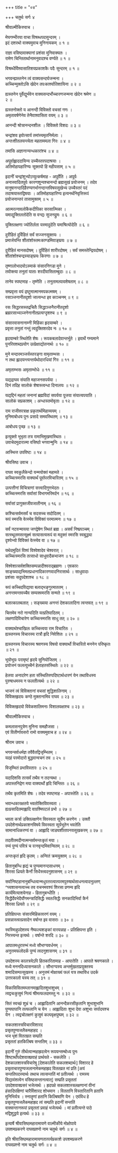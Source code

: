 +++
title = "०४"

+++
चतुर्थः सर्गः ४  
  
श्रीवाल्मीकिरुवाच ।  
  
मेघगम्भीरया वाचा विश्रब्धपदसुन्दरम् ।  
इदं दशरथो वाक्यमुवाच मुनिनायकम् ॥ १ ॥  
  
राज्ञा वसिष्ठवाक्यानां प्रशंसा मुनिवाक्यतः ।  
रामेण चिन्तितार्थानामनुवादश्च वर्ण्यते ॥ १ ॥  
  
विश्रब्धैर्विश्वासातिशयप्रकाशकैः पदैः सुन्दरम् ॥ १ ॥  
  
भगवन्ह्यस्तनेन त्वं वाक्यसन्दर्घजन्मना ।  
कच्चिन्मुक्तोऽसि खेदेन तपःकार्श्यातिशायिना ॥ २ ॥  
  
ह्यस्तनेन पूर्वेद्युर्भवेन वाक्यसन्दर्भोच्चारणजन्मना खेदेन श्रमेण ॥   
२ ॥  
  
ह्यस्तनोक्तो य आनन्दी विविक्तो वचसां गणः ।  
अमृतावर्षणेनेव तेनैवाश्वासिता वयम् ॥ ३ ॥  
  
आनन्दी श्रोत्रानन्दनशीलः । विविक्तो विशदः ॥ ३ ॥  
  
चन्द्रांशव इवोत्सार्य तमांस्यमृतनिर्मलाः ।  
अन्तःशीतलयन्त्येता महताममला गिरः ॥ ४ ॥  
  
तमांसि अज्ञानान्यन्धकारांश्च ॥ ४ ॥  
  
अपूर्वाह्लाददायिन्य उच्चैस्तरपदाश्रयाः ।  
अतिमोहापहारिण्यः सूक्तयो हि महीयसाम् ॥ ५ ॥  
  
इदानीं चन्द्रांशुभ्योऽप्युत्कर्षमाह - अपूर्वेति । अपूर्वः   
अनास्वादितपूर्वः कारणशून्यश्चानन्दो ब्रह्मसुखं प्रयोजनम् । तदेव   
मानुषानन्दादिहैरण्यगर्भानन्दान्तविषयसुखेभ्य उच्चैस्तरं पदं   
तदाश्रयास्तद्विषयाः । अतिमोहापहारिण्य इत्यनर्थनिवृत्तिरूपं   
प्रयोजनान्तरं तासामुक्तम् ॥ ५ ॥  
  
आत्मरत्नावलोकैकदीपिका सरसात्मिका ।  
यमाद्युक्तिलतोदेति स वन्द्यः सुजनद्रुमः ॥ ६ ॥  
  
युक्तिलक्षणा ज्योतिर्लता यस्मादुदेति यमाश्रित्योदेति ॥ ६ ॥  
  
दुरीहितं दुर्विहितं सर्वं सज्जनसूक्तयः ।  
प्रमार्जयन्ति शीतांशोस्तमःकाण्डमिवाङ्घ्रयः ॥ ७ ॥  
  
दुरीहितं मानसदोषम् । दुर्विहितं शारीरदोषम् । सर्वं समस्तेन्द्रियदोषम् ।   
शीतांशोश्चन्द्रस्याङ्घ्रयः किरणाः ॥ ७ ॥  
  
तृष्णालोभादयोऽस्माकं संसारनिगडा मुने ।  
तवोक्त्या तनुतां याताः शरदीवासिताम्बुदाः ॥ ८ ॥  
  
तानेव स्पष्टमाह - तृष्णेति । तनुतामल्पावशेषताम् ॥ ८ ॥  
  
सम्प्रवृत्ता वयं द्रष्टुमात्मानमपकल्मषम् ।  
रसाञ्जनानीतदृशो जात्यन्धा इव काञ्चनम् ॥ ९ ॥  
  
रसः सिद्धरसस्तद्रचितैः सिद्धाञ्जनैरानीतदृशो   
ब्रह्मरसाभ्यञ्जनेनानीतप्रत्यग्दृशश्च ॥ ९ ॥  
  
संसारवासनानाम्नी मिहिका हृदयाम्बरे ।  
प्रवृत्ता तनुतां गन्तुं त्वदुक्तिशरदेव नः ॥ १० ॥  
  
हृदयाम्बरे स्थितेति शेषः । रूपकबलादेवान्तर्भूते । इवार्थे गम्यमाने   
पुनरिवशब्दप्रयोग उत्प्रेक्षाद्योतनार्थः ॥ १० ॥  
  
मुने मन्दारमञ्जर्यस्तरङ्गा वामृताम्भसः ।  
न तथा ह्लादयन्त्यन्तर्यथोदारधियां गिरः ॥ ११ ॥  
  
अमृताम्भसः अमृताम्भोधेः ॥ ११ ॥  
  
यद्यद्राघव संयाति महाजनसपर्यया ।  
दिनं तदिह सालोकं शेषास्त्वन्धा दिनालयः ॥ १२ ॥  
  
यद्यद्दिनं महतां जनानां ब्रह्मविदां सपर्यया पूजया संयात्यपयाति ।   
सालोकं सप्रकाशम् । अन्धास्तमोवृताः ॥ १२ ॥  
  
राम राजीवपत्राक्ष प्रकृतार्थमिहाव्ययम् ।  
मुनिमाबोधय पुनः प्रसादे समवस्थितम् ॥ १३ ॥  
  
आबोधय पृच्छ ॥ १३ ॥  
  
इत्युक्तो भूभृता तत्र रामाभिमुखमास्थितः ।  
उवाचेदमुदारात्मा वसिष्ठो भगवान्मुनिः ॥ १४ ॥  
  
आस्थित्त उपविष्टः ॥ १४ ॥  
  
श्रीवसिष्ठ उवाच ।  
  
राघव स्वकुलैकेन्दो यन्मयोक्तं महामते ।  
कच्चित्स्मरसि वाक्यार्थं पूर्वापरविचारितम् ॥ १५ ॥  
  
उत्पत्तीनां विचित्राणां सत्त्वादिगुणभेदतः ।  
कच्चित्स्मरसि सर्वासां विभागमरिमर्दन ॥ १६ ॥  
  
सर्वासां प्रागुक्तजीवजातीनाम् ॥ १६ ॥  
  
कश्चित्सर्वमसर्वं च सदसच्च सदोदितम् ।  
रूपं स्मरसि वेत्स्येव विविक्तं परमात्मनः ॥ १७ ॥  
  
सर्वं नटवन्मायया जगद्वेषेण स्थितं ब्रह्म । असर्वं निष्प्रपञ्चम् ।   
सत्स्थूलमसत्सूक्ष्मं सत्यासत्यरूपं वा मदुक्तं स्मरसि स्वबुद्ध्या   
दृश्येभ्यो विविक्तं वेत्स्येव वा ॥ १७ ॥  
  
यथेदमुदितं विश्वं विश्वेशादेव चेश्वरात् ।  
कच्चित्स्मरसि तत्साधो साधुवादैकभाजन ॥ १८ ॥  
  
विश्वेशात्सर्वशक्तिसम्पन्नादीश्वराद्ब्रह्मणः । एवकारः   
साङ्ख्याद्यभिमतप्रधानादिकारणवादनिरासार्थः । साधुवादाः   
प्रशंसाः सदुपदेशाश्च ॥ १८ ॥  
  
रूपं कच्चिदविद्याया बलाद्भङ्गुरमाततम् ।  
अनन्तमन्तवच्चैव सम्यक्स्मरसि सन्मते ॥ १९ ॥  
  
बलात्कालबलात् । सङ्ख्यया अनन्तं देशकालादिना त्वन्तवत् ॥ १९ ॥  
  
चित्तमेव नरो नान्यदिति यत्प्रतिपादितम् ।  
लक्षणादिविचारेण कच्चित्स्मरसि साधु तत् ॥ २० ॥  
  
वाक्यार्थश्चाखिलः कच्चित्त्वया राम विचारितः ।  
ह्यस्तनस्य विचारस्य रात्रौ हृदि निवेशितः ॥ २१ ॥  
  
ह्यस्तनस्य विचारस्य श्रवणस्य विषयो वाक्यार्थो विचारितो मननेन परिष्कृतः   
॥ २१ ॥  
  
भूयोभूयः परामृष्टं हृदये सुनियोजितम् ।  
प्रयोजनं फलत्युच्चैर्न हेलाहतसंस्थितेः ॥ २२ ॥  
  
हेलया अनादरेण हता संस्थितिरुपदिष्टार्थधारणं येन तथाविधस्य   
पुरुषाधमस्य न फलतीत्यर्थः ॥ २२ ॥  
  
भाजनं त्वं विविक्तानां वचसां शुद्धिशालिनाम् ।  
विविक्तहृदयः कण्ठे मुक्तानामिव राघव ॥ २३ ॥  
  
विविक्तहृदयो विवेकशालिमनाः विशालवक्षाश्च ॥ २३ ॥  
  
श्रीवाल्मीकिरुवाच ।  
  
कमलासनपुत्रेण मुनिना समहौजसा ।  
एवं वितीर्णावसरो रामो वाक्यमुवाच ह ॥ २४ ॥  
  
श्रीराम उवाच ।  
  
भगवन्सर्वधर्मज्ञ तवैवैतद्विजृम्भितम् ।  
यदहं परमोदारो बुद्धवान्वचनं तव ॥ २५ ॥  
  
विजृम्भितं प्रभाविस्तारः ॥ २५ ॥  
  
यदादिशसि तत्सर्वं तथैव न तदन्यथा ।  
अपास्तनिद्रेण मया वाक्यार्थो हृदि चिन्तितः ॥ २६ ॥  
  
तथैव कृतमिति शेषः । तदेव स्पष्टमाह - अपास्तेति ॥ २६ ॥  
  
भवान्धकारक्षतये भवतोक्तिविवस्वता ।  
ह्यःप्रसादितमाह्लादि वाग्रश्मिपटलं प्रभो ॥ २७ ॥  
  
भवता कर्त्रा उक्तिलक्षणेन विवस्वता सूर्येण करणेन । उक्तौ   
उपदेशेनार्थप्रकाशनविषये विवस्वता सूर्यभूतेन भवतेति   
सामानाधिकरण्यं वा । आह्लादि जाड्यशीतापनयसुखकरम् ॥ २७ ॥  
  
तदतीतमदीनात्मन्सर्वमन्तःकृतं मया ।  
रम्यं पुण्यं पवित्रं च रत्नवृन्दमिवान्वितम् ॥ २८ ॥  
  
अन्तःकृतं हृदि कृतम् । अन्वितं क्रमयुक्तम् ॥ २८ ॥  
  
हितानुबन्धि हृद्यं च पुण्यमानन्दसाधनम् ।  
शिरसा ध्रियते कैर्नो सिधैस्त्वदनुशासनम् ॥ २९ ॥  
  
सर्वानिष्टहानानुबन्धित्वान्मधुरतरत्वात्परमपुरुषार्थसाधनत्वादनुल्लण्  
^घ्यशासनत्वाच्च तव वचनमवश्यं शिरसा प्रणम्य हृदि   
कार्यमित्याशयेनाह - हितानुबन्धीति ।   
सिद्धैर्देवभेदैर्योगमन्त्रादिसिद्धैः स्वतःसिद्धैः सनकादिभिर्वा कैर्न   
शिरसा ध्रियते ॥ २९ ॥  
  
प्रतिक्षिपन्तः संसारमिहिकावरणं वयम् ।  
प्रसन्नास्त्वत्प्रसादेन वर्षान्त इव वासराः ॥ ३० ॥  
  
स्वस्मिन्नुपदेशस्य नैष्फल्यशङ्कां वारयन्नाह - प्रतिक्षिपन्त इति ।   
निरस्यन्त इत्यर्थः । वर्षान्ते शरदि ॥ ३० ॥  
  
आपातमधुरारम्भं मध्ये सौभाग्यवर्धनम् ।  
अनुत्तमफलोदर्कं पुण्यं त्वदनुशासनम् ॥ ३१ ॥  
  
उपदेशस्य कालत्रयेऽपि हितकारितामाह - आपातेति । आपाते श्रवणकाले ।   
मध्ये मननदिध्यासनकाले । सौभाग्यस्य अन्तर्मुखताप्रयुक्तस्य   
शमादिसम्पत्सुखस्य । अनुत्तमं मोक्षाख्यं फलं यत्र तथाविध उदर्क   
उत्तरकालो यस्य तत् ॥ ३१ ॥  
  
विकासिसितमम्लानमाह्लादितशुभाशुभम् ।  
त्वद्वचःकुसुमं नित्यं श्रीमत्फलदमस्तु नः ॥ ३२ ॥  
  
सितं स्वच्छं शुभ्रं च । आह्लादितानि आनन्दैकरसीकृतानि शुभाशुभानि   
पुण्यपापानि तत्फलानि च येन । आह्लादिताः शुभा देवा अशुभाः सर्पादयश्च   
येन । त्वद्वचोलक्षणं कुसुमं कल्पवृक्षपुष्पम् ॥ ३२ ॥  
  
सकलशास्त्रविचारविशारद  
प्रसृतपुण्यजलैकमहाहद ।  
भज भृशं विततव्रत सम्प्रति   
प्रसृततां हतकिल्बिष सन्ततिम् ॥ ३३ ॥  
  
इदानीं गुरुं तीर्थत्वान्महाह्रदत्वेन रूपयन्सम्बोध्य पुनः   
शिष्टार्थोपदेशवाक्प्रवाहं प्रार्थयते - सकलेति ।   
देशकालशास्त्रविचारेषु [देशकालेति सकलशब्दार्थः] विशारद हे   
प्रसृताचारपुण्यजलानामेकमहाह्रद विततव्रत मां प्रति [अयं   
सन्ततिपदस्यार्थः तथाच त्वत्सन्ततिं मां प्रतीत्यर्थः । रामस्य   
विद्यावंशत्वेन वसिष्ठसन्तानत्वात्] सम्प्रति प्रसृततां   
उपदेशवाक्प्रसरं भजेत्यर्थः । ह्रदपक्षे सकलशास्त्रलक्षणानां वीनां   
हंसादिपक्षिणां चारैर्विशारद शोभमान । विततानि विस्तारितानि व्रतानि   
मुनिभिर्यत्र । स्नातॄणां हतानि किल्बिषाणि येन । एवंविध हे   
प्रसृतपुण्यजलैकमहाह्रद त्वं सम्प्रति इदानीं सन्ततिं   
वाक्सन्तानरूपां प्रसृततां प्रवाहं भजेत्यर्थः । मां प्रतीत्यन्ते पाठे   
मद्विशुद्धये इत्यर्थः ॥ ३३ ॥  
  
इत्यार्षे श्रीवासिष्ठमहारामायणे वाल्मीकीये मोक्षोपाये   
उपशमप्रकरणे राघवप्रश्नो नाम चतुर्थः सर्गः ॥ ४ ॥  
  
इति श्रीवासिष्ठमहारामायणतात्पर्यप्रकाशे उपशमप्रकरणे   
राघवप्रश्नो नाम चतुर्थः सर्गः ॥ ४ ॥  
  
  